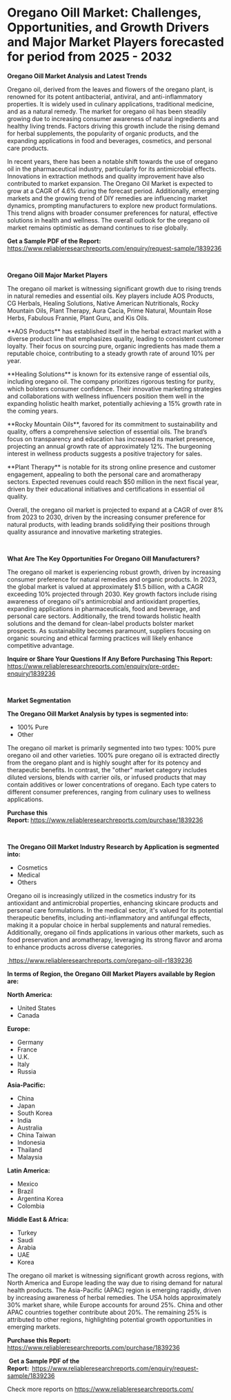 <p><h1>Oregano Oill Market: Challenges, Opportunities, and Growth Drivers and Major Market Players forecasted for period from 2025 - 2032</h1></p><p><strong>Oregano Oill Market Analysis and Latest Trends</strong></p>
<p><p>Oregano oil, derived from the leaves and flowers of the oregano plant, is renowned for its potent antibacterial, antiviral, and anti-inflammatory properties. It is widely used in culinary applications, traditional medicine, and as a natural remedy. The market for oregano oil has been steadily growing due to increasing consumer awareness of natural ingredients and healthy living trends. Factors driving this growth include the rising demand for herbal supplements, the popularity of organic products, and the expanding applications in food and beverages, cosmetics, and personal care products.</p><p>In recent years, there has been a notable shift towards the use of oregano oil in the pharmaceutical industry, particularly for its antimicrobial effects. Innovations in extraction methods and quality improvement have also contributed to market expansion. The Oregano Oil Market is expected to grow at a CAGR of 4.6% during the forecast period. Additionally, emerging markets and the growing trend of DIY remedies are influencing market dynamics, prompting manufacturers to explore new product formulations. This trend aligns with broader consumer preferences for natural, effective solutions in health and wellness. The overall outlook for the oregano oil market remains optimistic as demand continues to rise globally.</p></p>
<p><strong>Get a Sample PDF of the Report:&nbsp;</strong> <a href="https://www.reliableresearchreports.com/enquiry/request-sample/1839236?utm_campaign=2202&utm_medium=2&utm_source=Github&utm_content=ia&utm_term=04042025&utm_id=oregano-oill">https://www.reliableresearchreports.com/enquiry/request-sample/1839236</a></p>
<p>&nbsp;</p>
<p><strong>Oregano Oill Major Market Players</strong></p>
<p><p>The oregano oil market is witnessing significant growth due to rising trends in natural remedies and essential oils. Key players include AOS Products, CG Herbals, Healing Solutions, Native American Nutritionals, Rocky Mountain Oils, Plant Therapy, Aura Cacia, Prime Natural, Mountain Rose Herbs, Fabulous Frannie, Plant Guru, and Kis Oils.</p><p>**AOS Products** has established itself in the herbal extract market with a diverse product line that emphasizes quality, leading to consistent customer loyalty. Their focus on sourcing pure, organic ingredients has made them a reputable choice, contributing to a steady growth rate of around 10% per year.</p><p>**Healing Solutions** is known for its extensive range of essential oils, including oregano oil. The company prioritizes rigorous testing for purity, which bolsters consumer confidence. Their innovative marketing strategies and collaborations with wellness influencers position them well in the expanding holistic health market, potentially achieving a 15% growth rate in the coming years.</p><p>**Rocky Mountain Oils**, favored for its commitment to sustainability and quality, offers a comprehensive selection of essential oils. The brand’s focus on transparency and education has increased its market presence, projecting an annual growth rate of approximately 12%. The burgeoning interest in wellness products suggests a positive trajectory for sales.</p><p>**Plant Therapy** is notable for its strong online presence and customer engagement, appealing to both the personal care and aromatherapy sectors. Expected revenues could reach $50 million in the next fiscal year, driven by their educational initiatives and certifications in essential oil quality.</p><p>Overall, the oregano oil market is projected to expand at a CAGR of over 8% from 2023 to 2030, driven by the increasing consumer preference for natural products, with leading brands solidifying their positions through quality assurance and innovative marketing strategies.</p></p>
<p>&nbsp;</p>
<p><strong>What Are The Key Opportunities For Oregano Oill Manufacturers?</strong></p>
<p><p>The oregano oil market is experiencing robust growth, driven by increasing consumer preference for natural remedies and organic products. In 2023, the global market is valued at approximately $1.5 billion, with a CAGR exceeding 10% projected through 2030. Key growth factors include rising awareness of oregano oil's antimicrobial and antioxidant properties, expanding applications in pharmaceuticals, food and beverage, and personal care sectors. Additionally, the trend towards holistic health solutions and the demand for clean-label products bolster market prospects. As sustainability becomes paramount, suppliers focusing on organic sourcing and ethical farming practices will likely enhance competitive advantage.</p></p>
<p><strong>Inquire or Share Your Questions If Any Before Purchasing This Report:</strong> <a href="https://www.reliableresearchreports.com/enquiry/pre-order-enquiry/1839236?utm_campaign=2202&utm_medium=2&utm_source=Github&utm_content=ia&utm_term=04042025&utm_id=oregano-oill">https://www.reliableresearchreports.com/enquiry/pre-order-enquiry/1839236</a></p>
<p>&nbsp;</p>
<p><strong>Market Segmentation</strong></p>
<p><strong>The Oregano Oill Market Analysis by types is segmented into:</strong></p>
<p><ul><li>100% Pure</li><li>Other</li></ul></p>
<p><p>The oregano oil market is primarily segmented into two types: 100% pure oregano oil and other varieties. 100% pure oregano oil is extracted directly from the oregano plant and is highly sought after for its potency and therapeutic benefits. In contrast, the "other" market category includes diluted versions, blends with carrier oils, or infused products that may contain additives or lower concentrations of oregano. Each type caters to different consumer preferences, ranging from culinary uses to wellness applications.</p></p>
<p><strong>Purchase this Report:&nbsp;</strong><a href="https://www.reliableresearchreports.com/purchase/1839236?utm_campaign=2202&utm_medium=2&utm_source=Github&utm_content=ia&utm_term=04042025&utm_id=oregano-oill">https://www.reliableresearchreports.com/purchase/1839236</a></p>
<p>&nbsp;</p>
<p><strong>The Oregano Oill Market Industry Research by Application is segmented into:</strong></p>
<p><ul><li>Cosmetics</li><li>Medical</li><li>Others</li></ul></p>
<p><p>Oregano oil is increasingly utilized in the cosmetics industry for its antioxidant and antimicrobial properties, enhancing skincare products and personal care formulations. In the medical sector, it's valued for its potential therapeutic benefits, including anti-inflammatory and antifungal effects, making it a popular choice in herbal supplements and natural remedies. Additionally, oregano oil finds applications in various other markets, such as food preservation and aromatherapy, leveraging its strong flavor and aroma to enhance products across diverse categories.</p></p>
<p><a href="https://www.reliableresearchreports.com/oregano-oill-r1839236?utm_campaign=2202&utm_medium=2&utm_source=Github&utm_content=ia&utm_term=04042025&utm_id=oregano-oill">&nbsp;https://www.reliableresearchreports.com/oregano-oill-r1839236</a></p>
<p><strong>In terms of Region, the Oregano Oill Market Players available by Region are:</strong></p>
<p>
    <p> <strong> North America: </strong>
        <ul>
            <li>United States</li>
            <li>Canada</li>
        </ul>
        </p> 
    <p> <strong> Europe: </strong>
        <ul>
            <li>Germany</li>
            <li>France</li>
            <li>U.K.</li>
            <li>Italy</li>
            <li>Russia</li>
        </ul>
        </p> 
    <p> <strong> Asia-Pacific: </strong>
        <ul>
            <li>China</li>
            <li>Japan</li>
            <li>South Korea</li>
            <li>India</li>
            <li>Australia</li>
            <li>China Taiwan</li>
            <li>Indonesia</li>
            <li>Thailand</li>
            <li>Malaysia</li>
        </ul>
        </p> 
    <p> <strong> Latin America: </strong>
        <ul>
            <li>Mexico</li>
            <li>Brazil</li>
            <li>Argentina Korea</li>
            <li>Colombia</li>
        </ul>
        </p> 
    <p> <strong> Middle East & Africa: </strong>
        <ul>
            <li>Turkey</li>
            <li>Saudi</li>
            <li>Arabia</li>
            <li>UAE</li>
            <li>Korea</li>
        </ul>
    </p>
    </p>
<p><p>The oregano oil market is witnessing significant growth across regions, with North America and Europe leading the way due to rising demand for natural health products. The Asia-Pacific (APAC) region is emerging rapidly, driven by increasing awareness of herbal remedies. The USA holds approximately 30% market share, while Europe accounts for around 25%. China and other APAC countries together contribute about 20%. The remaining 25% is attributed to other regions, highlighting potential growth opportunities in emerging markets.</p></p>
<p><strong>Purchase this Report: </strong><a href="https://www.reliableresearchreports.com/purchase/1839236?utm_campaign=2202&utm_medium=2&utm_source=Github&utm_content=ia&utm_term=04042025&utm_id=oregano-oill">https://www.reliableresearchreports.com/purchase/1839236</a></p>
<p>&nbsp;<strong>Get a Sample PDF of the Report:&nbsp;&nbsp;</strong><a href="https://www.reliableresearchreports.com/enquiry/request-sample/1839236?utm_campaign=2202&utm_medium=2&utm_source=Github&utm_content=ia&utm_term=04042025&utm_id=oregano-oill">https://www.reliableresearchreports.com/enquiry/request-sample/1839236</a></p>
<p><strong></strong></p>
<p>Check more reports on <a href="https://www.reliableresearchreports.com/?utm_campaign=2202&utm_medium=2&utm_source=Github&utm_content=ia&utm_term=04042025&utm_id=oregano-oill">https://www.reliableresearchreports.com/</a></p>